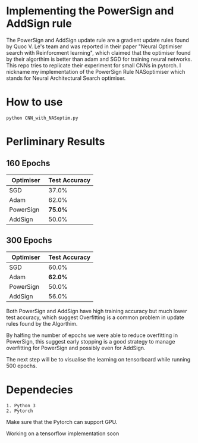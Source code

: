 # Implementing the PowerSign and AddSign rule
The PowerSign and AddSign update rule are a gradient 
update rules found by Quoc V. Le's team and was 
reported in their paper "Neural Optimiser search with Reinforcment learning", which claimed that the optimiser found by their algorthim is better than adam and SGD for training neural networks. This repo tries to replicate their experiment for small CNNs in pytorch. I nickname my implementation of the PowerSign Rule NASoptimiser which stands for Neural Architectural Search optimiser. 

# How to use 
```
python CNN_with_NASoptim.py 
```

# Perliminary Results 

## 160 Epochs 
| Optimiser     | Test Accuracy |
| ------------- | ------------- |
| SGD           | 37.0%         |
| Adam          | 62.0%         |
| PowerSign     | <b>75.0%</b>  |
| AddSign       | 50.0%         |

## 300 Epochs
| Optimiser     | Test Accuracy |
| ------------- | ------------- |
| SGD           | 60.0%         |
| Adam          | <b>62.0%</b>  |
| PowerSign     | 50.0%         |
| AddSign       | 56.0%         |

Both PowerSign and AddSign have high training accuracy but much lower test accuracy, which suggest Overfitting is a common problem in update rules found by the Algorthim. 

By halfing the number of epochs we were able to reduce overfitting in PowerSign, this suggest early stopping is a good strategy to manage overfitting for PowerSign and possibly even for AddSign. 

The next step will be to visualise the learning on
tensorboard while running 500 epochs.  

# Dependecies 
```
1. Python 3
2. Pytorch 
```

Make sure that the Pytorch can support GPU. 

Working on a tensorflow implementation soon
